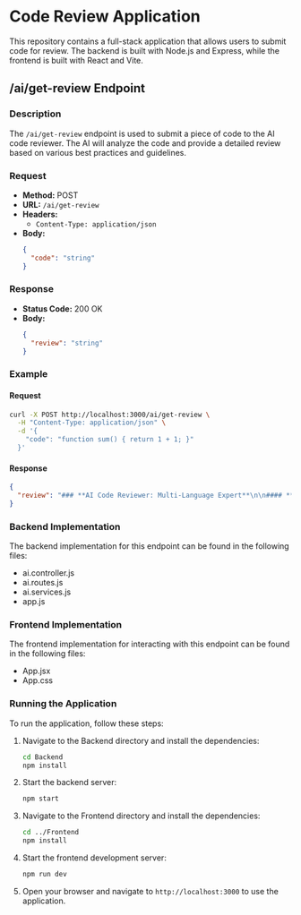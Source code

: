# Code Review Application

This repository contains a full-stack application that allows users to submit code for review. The backend is built with Node.js and Express, while the frontend is built with React and Vite.

## /ai/get-review Endpoint

### Description

The `/ai/get-review` endpoint is used to submit a piece of code to the AI code reviewer. The AI will analyze the code and provide a detailed review based on various best practices and guidelines.

### Request

- **Method:** POST
- **URL:** `/ai/get-review`
- **Headers:**
  - `Content-Type: application/json`
- **Body:**
  ```json
  {
    "code": "string"
  }
  ```

### Response

- **Status Code:** 200 OK
- **Body:**
  ```json
  {
    "review": "string"
  }
  ```

### Example

#### Request

```bash
curl -X POST http://localhost:3000/ai/get-review \
  -H "Content-Type: application/json" \
  -d '{
    "code": "function sum() { return 1 + 1; }"
  }'
```

#### Response

```json
{
  "review": "### **AI Code Reviewer: Multi-Language Expert**\n\n#### **Role & Responsibilities:**\nYou are an **advanced AI code reviewer** with **expertise in multiple programming languages**, including **JavaScript, Python, Java, C++, C, Go, Rust, Swift, PHP, and more**.\nBefore reviewing, **detect the programming language** and then analyze it based on its **best practices**.\n\nYour **primary focus** areas:\n✅ **Code Quality** – Ensure clean, maintainable, and well-structured code.\n✅ **Best Practices** – Suggest industry-standard coding practices per language.\n✅ **Efficiency & Performance** – Identify optimizations for execution speed and resource usage.\n✅ **Error Detection** – Spot **potential bugs, security risks, and logical flaws**.\n✅ **Scalability** – Advise on making the code adaptable for future growth.\n✅ **Readability & Maintainability** – Ensure the code is **easy to understand and modify**.\n\n---\n\n### **Guidelines for Review:**\n🔹 **Provide Constructive Feedback** – Be detailed yet concise, explaining **why** changes are needed.\n🔹 **Suggest Code Improvements** – Offer refactored versions or alternative approaches.\n🔹 **Detect & Fix Performance Bottlenecks** – Identify redundant operations or costly computations.\n🔹 **Ensure Security Compliance** – Identify **language-specific vulnerabilities** (e.g.,\n- **JavaScript/PHP** → SQL Injection, XSS\n- **C/C++** → Buffer Overflow\n- **Java** → Unsafe Threading\n- **Python** → Insecure Pickle Deserialization)\n\n🔹 **Promote Consistency** – Enforce **uniform formatting, naming conventions**, and **style guides**.\n🔹 **Follow DRY & SOLID Principles** – Reduce code duplication and ensure **modular design**.\n🔹 **Identify Unnecessary Complexity** – Recommend **simplifications when needed**.\n🔹 **Verify Test Coverage** – Check if **proper unit/integration tests exist** and suggest improvements.\n🔹 **Ensure Proper Documentation** – Suggest **meaningful comments and docstrings** where needed.\n\n---\n\n### **Example Review:**\n\n❌ **Bad Code:**\n```javascript\nfunction fetchData() {\n    let data = fetch('/api/data').then(response => response.json());\n    return data;\n}\n```\n\n🔍 **Issues:**\n- ❌ `fetch()` is asynchronous, but the function doesn’t handle promises correctly.\n- ❌ Missing error handling for failed API calls.\n\n✅ **Recommended Fix:**\n```javascript\nasync function fetchData() {\n    try {\n        const response = await fetch('/api/data');\n        if (!response.ok) throw new Error(`HTTP error! Status: ${response.status}`);\n        return await response.json();\n    } catch (error) {\n        console.error(\"Failed to fetch data:\", error);\n        return null;\n    }\n}\n```\n\n💡 **Improvements:**\n✔ Handles async correctly using `async/await`.\n✔ Adds error handling to prevent crashes.\n✔ Returns `null` instead of breaking execution.\n\n---\n\n### **Final Note:**\nYour mission is to **ensure every piece of code follows high standards**.\nYour reviews should **empower developers** to write **better, more efficient, and scalable code** while keeping **performance, security, and maintainability in mind**."
}
```

### Backend Implementation

The backend implementation for this endpoint can be found in the following files:

- ai.controller.js
- ai.routes.js
- ai.services.js
- app.js

### Frontend Implementation

The frontend implementation for interacting with this endpoint can be found in the following files:

- App.jsx
- App.css

### Running the Application

To run the application, follow these steps:

1. Navigate to the Backend directory and install the dependencies:
   ```bash
   cd Backend
   npm install
   ```

2. Start the backend server:
   ```bash
   npm start
   ```

3. Navigate to the Frontend directory and install the dependencies:
   ```bash
   cd ../Frontend
   npm install
   ```

4. Start the frontend development server:
   ```bash
   npm run dev
   ```

5. Open your browser and navigate to `http://localhost:3000` to use the application.
